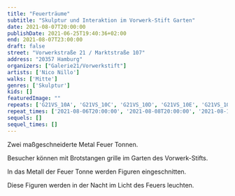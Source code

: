 ```yaml
---
title: "Feuerträume"
subtitle: "Skulptur und Interaktion im Vorwerk-Stift Garten"
date: 2021-08-07T20:00:00
publishDate: 2021-06-25T19:40:36+02:00
end: 2021-08-07T23:00:00
draft: false
street: "Vorwerkstraße 21 / Marktstraße 107"
address: "20357 Hamburg"
organizers: ["Galerie21/Vorwerkstift"]
artists: ['Nico Nillo']
walks: ['Mitte']
genres: ['Skulptur']
kids: []
featuredImage: ""
repeats: ['G21VS_10A', 'G21VS_10C', 'G21VS_10D', 'G21VS_10E', 'G21VS_10F']
repeat_times: ['2021-08-06T20:00:00', '2021-08-08T20:00:00', '2021-08-13T20:00:00', '2021-08-14T20:00:00', '2021-08-15T20:00:00']
sequels: []
sequel_times: []
---
```


Zwei maßgeschneiderte Metal Feuer Tonnen.

Besucher können mit Brotstangen grille im Garten des Vorwerk-Stifts.

In das Metall der Feuer Tonne werden Figuren eingeschnitten.

Diese Figuren werden in der Nacht im Licht des Feuers leuchten.